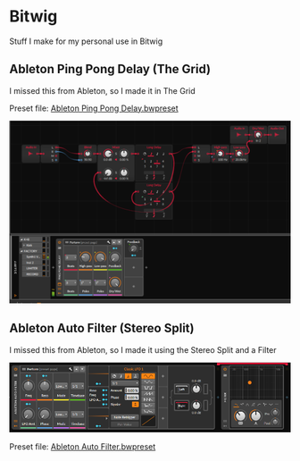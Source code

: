 # Bitwig

Stuff I make for my personal use in Bitwig

## Ableton Ping Pong Delay (The Grid)

I missed this from Ableton, so I made it in The Grid

Preset file: [Ableton Ping Pong Delay.bwpreset](https://github.com/fractalf/bitwig/raw/main/Ableton%20Ping%20Pong%20Delay.bwpreset)

![](Bitwig-Grid-Ableton-Ping-Pong-Delay.png?raw=true)

## Ableton Auto Filter (Stereo Split)

I missed this from Ableton, so I made it using the Stereo Split and a Filter

![](Bitwig-Stereo-Split-Ableton-Auto-Filter.png?raw=true)

Preset file: [Ableton Auto Filter.bwpreset](https://github.com/fractalf/bitwig/raw/main/Ableton%20Auto%20Filter.bwpreset)
